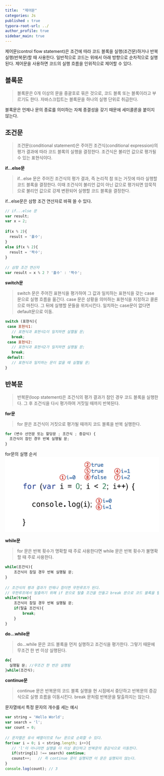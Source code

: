 ```yaml
---
title:  "제어문"
categories: Js
published : true
typora-root-url: ../
author_profile: true
sidebar_main: true
---
```

제어문(control flow statement)은 조건에 따라 코드 블록을 실행(조건문)하거나 반복 실행(반복문)할 때 사용한다. 일반적으로 코드는 위에서 아래 방향으로 순차적으로 실행된다. 제어문을 사용하면 코드의 실행 흐름을 인위적으로 제어할 수 있다. 

## 블록문
> 블록문은 0개 이상의 문을 중괄호로 묶은 것으로, 코드 블록 또는 블록이라고 부르기도 한다. 자바스크립트는 블록문을 하나의 실행 단위로 취급한다. 

블록문은 언제나 문의 종료를 의미하는 자체 종결성을 갖기 때문에 세미콜론을 붙이지 않는다.

## 조건문
> 조건문(conditional statement)은 주어진 조건식(conditional expression)의 평가 결과에 따라 코드 블록의 실행을 결정한다. 조건식은 불리언 값으로 평가될 수 있는 표현식이다.

**if...else문**
> if...else 문은 주어진 조건식의 평가 결과, 즉 논리적 참 또는 거짓에 따라 실행할 코드 블록을 결정한다.
이때 조건식이 불리언 값이 아닌 값으로 평가되면 암묵적으로 불리언 값으로 강제 변환되어 실행할 코드 블록을 결정한다.

if...else문은 삼항 조건 연산자로 바꿔 쓸 수 있다.
```javascript
// if...else 문
var result;
var x = 2;

if(x % 2){
  result = '홀수';
}
else if(x % 2){
  result = '짝수';
}

// 삼항 조건 연산자
var result = x % 2 ? '홀수' : '짝수';
 ```

 **switch문**
 >switch 문은 주어진 표현식을 평가하여 그 값과 일치하는 표현식을 갖는 case 문으로 실행 흐름을 옮긴다. case 문은 상황을 의미하는 표현식을 지정하고 콜론으로 마친다. 그 뒤에 실행할 문들을 위치시킨다.
 일치하는 case문이 없다면 default문으로 이동.
 
 ```javascript
switch (표현식){
  case 포현식1:
    // 표현식과 표현식1이 일치하면 실핼될 문;
    break;
  case 표현식2:
    // 표현식과 표현식2가 일치하면 실행될 문;
    break;
  default:
    // 표현식과 일치하는 문이 없을 때 실핼될 문;
}
 ```

## 반복문
> 반복문(loop statement)은 조건식의 평가 결과가 참인 경우 코드 블록을 실행한다. 그 후 조건식을 다시 평가하여 거짓일 때까지 반복된다.

**for문**
> for 문은 조건식이 거짓으로 평가될 때까지 코드 블록을 반복 실행한다.

```javascript
for (변수 선언문 또는 할당문 ; 조건식 ; 증감식) {
  조건식이 참인 경우 반복 실행될 문;
}
 ```
for문의 실행 순서
<img src="/images/2023-10-15-Control/for.png" alt="for문의 실행 순서" />

**while문**
> for 문은 반복 횟수가 명확할 때 주로 사용한다면 while 문은 반복 횟수가 불명확할 때 주로 사용한다.

```javascript
while(조건식){
	조건식이 참일 경우 반복 실행될 문;
}

// 조건식의 평과 결과가 언제나 참이면 무한루프가 된다.
// 무한루프에서 탈출하기 위해 if 문으로 탈출 조건을 만들고 break 문으로 코드 블록을 탈출한다.
while(true){
  	조건식이 참일 경우 반복 실행될 문;
	if(탈출 조건식){
     	break; 
    }
}
 ```

 **do...while문**
 > do...while 문은 코드 블록을 먼저 실행하고 조건식을 평가한다. 그렇기 때문에 무조건 한 번 이상 실행된다.

```javascript
do{
  실행될 문; //무조건 한 번은 실행됨
}while(조건식);
 ```

 **continue문**
 > continue 문은 반복문의 코드 블록 실행을 현 시점에서 중단하고 반복문의 증감식으로 실행 흐름을 이동시킨다. break 문처럼 반복문을 탈출하지는 않는다.

 문자열에서 특정 문자의 개수를 세는 예시
 ```javascript
var string = 'Hello World';
var search = 'l';
var count = 0;

// 문자열은 유사 배열이므로 for 문으로 순회할 수 있다.
for(var i = 0; i < string.length; i++){
  	// 'l'이 아니라면 실행을 더 이상 중단하고 반복문의 증감식으로 이동한다.
	if(string[i] !== search) continue;
  	counst++;  	// 즉 continue 문이 실행되면 이 문은 실행되지 않는다.
}
console.log(count); // 3
 ```